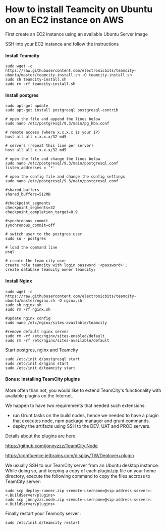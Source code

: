 # How to install Teamcity on Ubuntu on an EC2 instance on AWS

First create an EC2 instance using an available Ubuntu Server image

SSH into your EC2 instance and follow the instructions

<h4>Install Teamcity</h4>

	sudo wget -c https://raw.githubusercontent.com/electronicbits/teamcity-ubuntu/master/teamcity-install.sh -O teamcity-install.sh
	sudo sh teamcity-install.sh
	sudo rm -rf teamcity-install.sh
	
<h4>Install postgres</h4>

	sudo apt-get update
	sudo apt-get install postgresql postgresql-contrib

	# open the file and append the lines below
	sudo nano /etc/postgresql/9.3/main/pg_hba.conf

	# remote access (where x.x.x.x is your IP)
	host all all x.x.x.x/32 md5

	# servers (repeat this line per server)
	host all all x.x.x.x/32 md5

	# open the file and change the lines below
	sudo nano /etc/postgresql/9.3/main/postgresql.conf
	listen_addresses = '*'
	
	# open the config file and change the config settings
	sudo nano /etc/postgresql/9.3/main/postgresql.conf
	
	#shared_buffers
	shared_buffers=512MB
	
	#checkpoint_segments
	checkpoint_segments=32
	checkpoint_completion_target=0.9

	#synchronous_commit
	synchronous_commit=off

	# switch user to the postgres user
	sudo su - postgres

	# load the command line
	psql

	# create the team city user
	create role teamcity with login password '<password>';
	create database teamcity owner teamcity;

<h4>Install Nginx</h4>

	sudo wget -c https://raw.githubusercontent.com/electronicbits/teamcity-ubuntu/master/nginx.sh -O nginx.sh
	sudo sh nginx.sh
	sudo rm -rf nginx.sh

	#update nginx config
	sudo nano /etc/nginx/sites-available/teamcity

	#remove default nginx server
	sudo rm -rf /etc/nginx/sites-enabled/default
	sudo rm -rf /etc/nginx/sites-available/default

Start postgres, nginx and Teamcity

	sudo /etc/init.d/postgresql start
	sudo /etc/init.d/nginx start
	sudo /etc/init.d/teamcity start
	
<h4>Bonus: Installing TeamCity plugins</h4>

More often than not, you would like to extend TeamCity's functionality with available plugins on the Internet.

We happen to have two requirements that needed such extensions: 

- run Grunt tasks on the build nodes, hence we needed to have a plugin that executes node, npm package manager and grunt commands.
- deploy the artifacts using SSH to the DEV, UAT and PROD servers.

Details about the plugins are here:

https://github.com/jonnyzzz/TeamCity.Node

https://confluence.jetbrains.com/display/TW/Deployer+plugin

We usually SSH to our TeamCity server from an Ubuntu desktop instance. While doing so, and keeping a copy of each plugin/zip file on your home directory, execute the following command to copy the files accross to TeamCity server:

	sudo scp deploy-runner.zip <remote-username>@<ip-address-server>:<.BuildServer/plugins>
	sudo scp jonnyzzz.node.zip <remote-username>@<ip-address-server>:<.BuildServer/plugins>

Finally restart your Teamcity server :
	
	sudo /etc/init.d/teamcity restart


